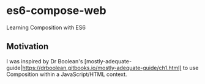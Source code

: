 # es6-compose-web
Learning Composition with ES6

## Motivation

I was inspired by Dr Boolean's [mostly-adequate-guide|https://drboolean.gitbooks.io/mostly-adequate-guide/ch1.html] to use Composition within a JavaScript/HTML context.

